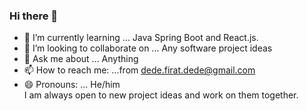 ### Hi there 👋

<!--
**FiratDede/FiratDede** is a ✨ _special_ ✨ repository because its `README.md` (this file) appears on your GitHub profile.
-->


- 🌱 I’m currently learning ... Java Spring Boot and React.js.
- 👯 I’m looking to collaborate on ... Any software project ideas
- 💬 Ask me about ... Anything
- 📫 How to reach me: ...from dede.firat.dede@gmail.com
- 😄 Pronouns: ... He/him  </br>
I am always open to new project ideas and work on them together. 

